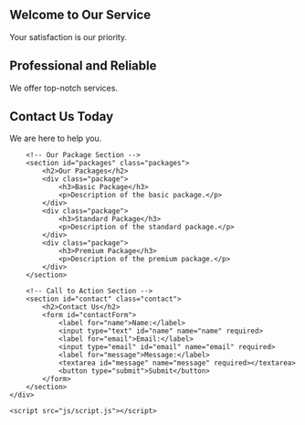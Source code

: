 <!DOCTYPE html>
<html lang="en">
<head>
    <meta charset="UTF-8">
    <meta name="viewport" content="width=device-width, initial-scale=1.0">
    <title>Mockup Page</title>
    <link rel="stylesheet" href="css/style.css">
</head>
<body>
    <div class="container">
        <!-- Banner Section -->
        <section id="home" class="banner">
            <div class="slide">
                <h1>Welcome to Our Service</h1>
                <p>Your satisfaction is our priority.</p>
            </div>
            <div class="slide">
                <h1>Professional and Reliable</h1>
                <p>We offer top-notch services.</p>
            </div>
            <div class="slide">
                <h1>Contact Us Today</h1>
                <p>We are here to help you.</p>
            </div>
        </section>

        <!-- Our Package Section -->
        <section id="packages" class="packages">
            <h2>Our Packages</h2>
            <div class="package">
                <h3>Basic Package</h3>
                <p>Description of the basic package.</p>
            </div>
            <div class="package">
                <h3>Standard Package</h3>
                <p>Description of the standard package.</p>
            </div>
            <div class="package">
                <h3>Premium Package</h3>
                <p>Description of the premium package.</p>
            </div>
        </section>

        <!-- Call to Action Section -->
        <section id="contact" class="contact">
            <h2>Contact Us</h2>
            <form id="contactForm">
                <label for="name">Name:</label>
                <input type="text" id="name" name="name" required>
                <label for="email">Email:</label>
                <input type="email" id="email" name="email" required>
                <label for="message">Message:</label>
                <textarea id="message" name="message" required></textarea>
                <button type="submit">Submit</button>
            </form>
        </section>
    </div>

    <script src="js/script.js"></script>
</body>
</html>
